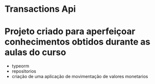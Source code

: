 # Transactions Api

# Projeto criado para aperfeiçoar conhecimentos obtidos durante as aulas do curso

- typeorm
- repositorios 
- criação de uma aplicação de movimentação de valores monetarios
